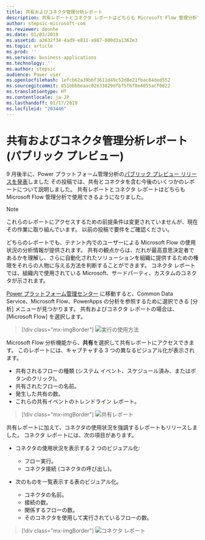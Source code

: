 ```yaml
---
title: 共有およびコネクタ管理分析レポート
description: 共有レポートとコネクタ レポートはどちらも Microsoft Flow 管理分析で使用できます。
author: stepsic-microsoft-com
ms.reviewer: deonhe
ms.date: 01/03/2019
ms.assetid: a3632f34-4ad9-e811-a987-000d3a1362e3
ms.topic: article
ms.prod: ''
ms.service: business-applications
ms.technology: ''
ms.author: stepsic
audience: Power user
ms.openlocfilehash: 1efcb62a39bbf3611d49c52d8e21fbac84ded552
ms.sourcegitcommit: 851bbbbeaac02e33829dfbf5f6f8e4055acf0822
ms.translationtype: HT
ms.contentlocale: ja-JP
ms.lasthandoff: 01/17/2019
ms.locfileid: "203446"
---
```

# <a name="sharing-and-connectors-admin-analytics-reports-public-preview"></a>共有およびコネクタ管理分析レポート (パブリック プレビュー)




9 月後半に、Power プラットフォーム管理分析の[パブリック プレビュー リリースを発表](https://flow.microsoft.com/blog/admin-analytics/)しました  その投稿では、共有とコネクタを含む今後のいくつかのレポートについて説明しました。 共有レポートとコネクタ レポートはどちらも Microsoft Flow 管理分析で使用できるようになりました。 

> [!NOTE]
> これらのレポートにアクセスするための前提条件は変更されていませんが、現在その作業に取り組んでいます。 以前の投稿で要件をご確認ください。

どちらのレポートでも、テナント内でのユーザーによる Microsoft Flow の使用状況の分析情報が提供されます。 共有の観点からは、だれが最高意思決定者であるかを理解し、さらに自動化されたソリューションを組織に提供するための権限をそれらの人物に与える方法を判断することができます。 コネクタ レポートでは、組織内で使用されている Microsoft、サードパーティ、カスタムのコネクタが示されます。 

[Power プラットフォーム管理センター](https://admin.powerplatform.microsoft.com/) に移動すると、Common Data Service、Microsoft Flow、PowerApps の分析を参照するために選択できる [分析] メニューが見つかります。 共有およびコネクタ レポートの場合は、[Microsoft Flow] を選択します。 

> [!div class="mx-imgBorder"]
> ![実行の使用方法](media/sharing-connectors-analytics-1.png "実行の使用方法")

Microsoft Flow 分析機能から、**共有**を選択して共有レポートにアクセスできます。 このレポートには、キャプチャする 3 つの異なるビジュアル化が表示されます。

- 共有されるフローの種類 (システム イベント、スケジュール済み、またはボタンのクリック)。
- 共有されたフローの名前。
- 発生した共有の数。
- これらの共有イベントのトレンドライン レポート。

> [!div class="mx-imgBorder"]
> ![共有レポート](media/sharing-connectors-analytics-2.png "共有レポート")

共有レポートに加えて、コネクタの使用状況を強調するレポートもリリースしました。 コネクタ レポートには、次の項目があります。

- コネクタの使用状況を表示する 2 つのビジュアル化:
  - フロー実行。
  - コネクタ接続 (コネクタの呼び出し)。

- 次のものを一覧表示する表のビジュアル化。
  - コネクタの名前。
  - 接続の数。 
  - 関係するフローの数。
  - そのコネクタを使用して実行されているフローの数。

> [!div class="mx-imgBorder"]
> ![コネクタ レポート](media/sharing-connectors-analytics-3.png "コネクタ レポート")
